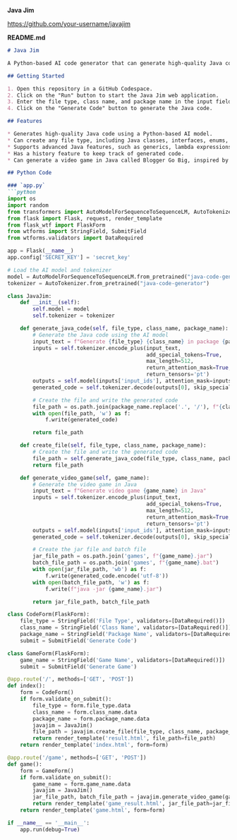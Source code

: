 **Java Jim**

https://github.com/your-username/javajim

**README.md**
```markdown
# Java Jim

A Python-based AI code generator that can generate high-quality Java code and create any file.

## Getting Started

1. Open this repository in a GitHub Codespace.
2. Click on the "Run" button to start the Java Jim web application.
3. Enter the file type, class name, and package name in the input fields.
4. Click on the "Generate Code" button to generate the Java code.

## Features

* Generates high-quality Java code using a Python-based AI model.
* Can create any file type, including Java classes, interfaces, enums, and more.
* Supports advanced Java features, such as generics, lambda expressions, and functional programming.
* Has a history feature to keep track of generated code.
* Can generate a video game in Java called Blogger Go Big, inspired by Vlogger Go Viral.

## Python Code

### `app.py`
```python
import os
import random
from transformers import AutoModelForSequenceToSequenceLM, AutoTokenizer
from flask import Flask, request, render_template
from flask_wtf import FlaskForm
from wtforms import StringField, SubmitField
from wtforms.validators import DataRequired

app = Flask(__name__)
app.config['SECRET_KEY'] = 'secret_key'

# Load the AI model and tokenizer
model = AutoModelForSequenceToSequenceLM.from_pretrained("java-code-generator")
tokenizer = AutoTokenizer.from_pretrained("java-code-generator")

class JavaJim:
    def __init__(self):
        self.model = model
        self.tokenizer = tokenizer

    def generate_java_code(self, file_type, class_name, package_name):
        # Generate the Java code using the AI model
        input_text = f"Generate {file_type} {class_name} in package {package_name}"
        inputs = self.tokenizer.encode_plus(input_text, 
                                            add_special_tokens=True, 
                                            max_length=512, 
                                            return_attention_mask=True, 
                                            return_tensors='pt')
        outputs = self.model(inputs['input_ids'], attention_mask=inputs['attention_mask'])
        generated_code = self.tokenizer.decode(outputs[0], skip_special_tokens=True)

        # Create the file and write the generated code
        file_path = os.path.join(package_name.replace('.', '/'), f"{class_name}.{file_type}")
        with open(file_path, 'w') as f:
            f.write(generated_code)

        return file_path

    def create_file(self, file_type, class_name, package_name):
        # Create the file and write the generated code
        file_path = self.generate_java_code(file_type, class_name, package_name)
        return file_path

    def generate_video_game(self, game_name):
        # Generate the video game in Java
        input_text = f"Generate video game {game_name} in Java"
        inputs = self.tokenizer.encode_plus(input_text, 
                                            add_special_tokens=True, 
                                            max_length=512, 
                                            return_attention_mask=True, 
                                            return_tensors='pt')
        outputs = self.model(inputs['input_ids'], attention_mask=inputs['attention_mask'])
        generated_code = self.tokenizer.decode(outputs[0], skip_special_tokens=True)

        # Create the jar file and batch file
        jar_file_path = os.path.join('games', f"{game_name}.jar")
        batch_file_path = os.path.join('games', f"{game_name}.bat")
        with open(jar_file_path, 'wb') as f:
            f.write(generated_code.encode('utf-8'))
        with open(batch_file_path, 'w') as f:
            f.write(f"java -jar {game_name}.jar")

        return jar_file_path, batch_file_path

class CodeForm(FlaskForm):
    file_type = StringField('File Type', validators=[DataRequired()])
    class_name = StringField('Class Name', validators=[DataRequired()])
    package_name = StringField('Package Name', validators=[DataRequired()])
    submit = SubmitField('Generate Code')

class GameForm(FlaskForm):
    game_name = StringField('Game Name', validators=[DataRequired()])
    submit = SubmitField('Generate Game')

@app.route('/', methods=['GET', 'POST'])
def index():
    form = CodeForm()
    if form.validate_on_submit():
        file_type = form.file_type.data
        class_name = form.class_name.data
        package_name = form.package_name.data
        javajim = JavaJim()
        file_path = javajim.create_file(file_type, class_name, package_name)
        return render_template('result.html', file_path=file_path)
    return render_template('index.html', form=form)

@app.route('/game', methods=['GET', 'POST'])
def game():
    form = GameForm()
    if form.validate_on_submit():
        game_name = form.game_name.data
        javajim = JavaJim()
        jar_file_path, batch_file_path = javajim.generate_video_game(game_name)
        return render_template('game_result.html', jar_file_path=jar_file_path, batch_file_path=batch_file_path)
    return render_template('game.html', form=form)

if __name__ == '__main__':
    app.run(debug=True)

